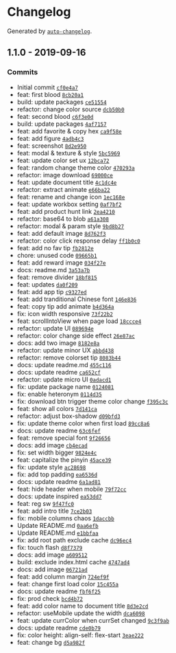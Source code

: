 # Changelog

Generated by [`auto-changelog`](https://github.com/CookPete/auto-changelog).

## 1.1.0 - 2019-09-16

### Commits

- Initial commit [`cf0e4a7`](https://github.com/zerosoul/chinese-colors/commit/cf0e4a7ad2584ad3cee8ce7f8b11e7ad81b1191d)
- feat: first blood [`8cb20a1`](https://github.com/zerosoul/chinese-colors/commit/8cb20a1cc035a59167ea3332d9054efe8518bb66)
- build: update packages [`ce51554`](https://github.com/zerosoul/chinese-colors/commit/ce515545247f79b85b46ab0261226aee0562f834)
- refactor: change color source [`dcb50b0`](https://github.com/zerosoul/chinese-colors/commit/dcb50b009966efbf72a3c4b831685315a0c5671c)
- feat: second blood [`c6f3e0d`](https://github.com/zerosoul/chinese-colors/commit/c6f3e0da3dfda41b915ea4a3ef8cf4345525e300)
- build: update packages [`4af7157`](https://github.com/zerosoul/chinese-colors/commit/4af71576956bf98903bcf9ff7b15f5d7eeb7cb81)
- feat: add favorite & copy hex [`ca9f58e`](https://github.com/zerosoul/chinese-colors/commit/ca9f58e7ec771a92664734fdc0595bf6657f969c)
- feat: add figure [`4adb4c3`](https://github.com/zerosoul/chinese-colors/commit/4adb4c35f8d1a22a783c571fa7d6050c4c4a4382)
- feat: screenshot [`8d2e950`](https://github.com/zerosoul/chinese-colors/commit/8d2e950e408ccba60b567457b3db793ded436964)
- feat: modal & texture & style [`5bc5969`](https://github.com/zerosoul/chinese-colors/commit/5bc596925956460552c1dc19a7965251865cf73a)
- feat: update color set ux [`12bca72`](https://github.com/zerosoul/chinese-colors/commit/12bca721379c6aff9e9f233f68da0cfebe2cd2f2)
- feat: random change theme color [`470293a`](https://github.com/zerosoul/chinese-colors/commit/470293a522324aa8fbb1ac21e579c980f3218fd8)
- refactor: image download [`69000ce`](https://github.com/zerosoul/chinese-colors/commit/69000ce118035833f5d6769182ea828944c4684d)
- feat: update document title [`4c1dc4e`](https://github.com/zerosoul/chinese-colors/commit/4c1dc4e2712d6b5f3de9aefd2fb9b8f62b90915b)
- refactor: extract animate [`e66ba22`](https://github.com/zerosoul/chinese-colors/commit/e66ba22cfca5f16ef99e896309e08c1476191584)
- feat: rename and change icon [`1ec168e`](https://github.com/zerosoul/chinese-colors/commit/1ec168eb5650c9efcca05246ab77fe5c06ac0a96)
- feat: update workbox setting [`0af7bf2`](https://github.com/zerosoul/chinese-colors/commit/0af7bf22ebb641ee68f3ca76ad116b226ce97e64)
- feat: add product hunt link [`2ea4210`](https://github.com/zerosoul/chinese-colors/commit/2ea42107c65e9d78d393fd46cc169df0bf09e994)
- refactor: base64 to blob [`a61a308`](https://github.com/zerosoul/chinese-colors/commit/a61a308b6a084f74c9e11b62dfd22d21f764975b)
- refactor: modal & param style [`9bd8b27`](https://github.com/zerosoul/chinese-colors/commit/9bd8b27a11a788b676d8ce3765404d96309c562e)
- feat: add default image [`8d762f3`](https://github.com/zerosoul/chinese-colors/commit/8d762f33377239309b34f4a796742b3d4782dd23)
- refactor: color click response delay [`ff1b0c0`](https://github.com/zerosoul/chinese-colors/commit/ff1b0c0290e395ae9e34e82e0cc97e832ded7f25)
- feat: add no fav tip [`fb2812e`](https://github.com/zerosoul/chinese-colors/commit/fb2812e91f9ce418864048145bb4b17751b452de)
- chore: unused code [`09665b1`](https://github.com/zerosoul/chinese-colors/commit/09665b141715ab9307d5278a24473a0706c9e056)
- feat: add reward image [`034f27e`](https://github.com/zerosoul/chinese-colors/commit/034f27e8c8921294c7def257814f8a2486e191a2)
- docs: readme.md [`3a53a7b`](https://github.com/zerosoul/chinese-colors/commit/3a53a7b4902f52dcd4b174b7f31b46496b90da46)
- feat: remove divider [`18bf815`](https://github.com/zerosoul/chinese-colors/commit/18bf815eedd76bc01bb510cc30b286e662efae67)
- feat: updates [`da0f209`](https://github.com/zerosoul/chinese-colors/commit/da0f2095a474c3a9a37117ba6d648bde87b8e7dc)
- feat: add app tip [`c9327ed`](https://github.com/zerosoul/chinese-colors/commit/c9327ed11f82484588b5f557c4d8c8aea0f14da4)
- feat: add tranditional Chinese font [`146e836`](https://github.com/zerosoul/chinese-colors/commit/146e836b3a16c9645d91f143faf7f908015a146a)
- feat: copy tip add animate [`b4d364a`](https://github.com/zerosoul/chinese-colors/commit/b4d364a6ccf4bc49f3f313a5da452045754f7090)
- fix: icon width responsive [`73f22b2`](https://github.com/zerosoul/chinese-colors/commit/73f22b293c4881cb28f408a87514a43f9a42ec5c)
- feat: scrollIntoView when page load [`18ccce4`](https://github.com/zerosoul/chinese-colors/commit/18ccce452cef4727abf0d890fdb974b5d528d23c)
- refactor: update UI [`089694e`](https://github.com/zerosoul/chinese-colors/commit/089694e2fdcff30aed9c47d3e09c8b4e25466522)
- refactor: color change side effect [`26e87ac`](https://github.com/zerosoul/chinese-colors/commit/26e87ac353af053e48014017fad21b94c7150d81)
- docs: add two image [`8182e8a`](https://github.com/zerosoul/chinese-colors/commit/8182e8ae7627deb0d139f9d756d8e686425e1696)
- refactor: update minor UX [`abbd438`](https://github.com/zerosoul/chinese-colors/commit/abbd4380264aad31dd7b57cbd15f0f56bbbe0fa4)
- refactor: remove colorset tip [`8083b44`](https://github.com/zerosoul/chinese-colors/commit/8083b4444e5fdbb3fb81099505cba7cfc787b4b6)
- docs: update readme.md [`455c116`](https://github.com/zerosoul/chinese-colors/commit/455c1162018a4b67af0c7954b7e19bee04c42400)
- docs: update readme [`ca652cf`](https://github.com/zerosoul/chinese-colors/commit/ca652cf2c4d0abec5aa55f778113e855191da3e5)
- refactor: update micro UI [`0adacd1`](https://github.com/zerosoul/chinese-colors/commit/0adacd11bd6734c3a58c107d16ace70d40dea9b4)
- fix: update package name [`0124081`](https://github.com/zerosoul/chinese-colors/commit/0124081066742d1dfc60d1c087c3b7290f48a7c9)
- fix: enable heteronym [`0114d35`](https://github.com/zerosoul/chinese-colors/commit/0114d3536609e97e61233b9cbb494da10934c921)
- fix: download btn trigger theme color change [`f395c3c`](https://github.com/zerosoul/chinese-colors/commit/f395c3cb31fb9f904a8cab54ed095ce3f18d9e00)
- feat: show all colors [`7d141ca`](https://github.com/zerosoul/chinese-colors/commit/7d141ca49064eca5e02ff19108f90f1afa560c34)
- refactor: adjust box-shadow [`d09bfd3`](https://github.com/zerosoul/chinese-colors/commit/d09bfd3bb3e79869ce222c4e1e048d5fd1ac9c7e)
- fix: update theme color when first load [`89cc8a6`](https://github.com/zerosoul/chinese-colors/commit/89cc8a60a2bcc9d0c3b7a0c8a4122fd448b5e6be)
- docs: update readme [`63c6fef`](https://github.com/zerosoul/chinese-colors/commit/63c6feff9554de286ccf99424b1aaefbd3526b68)
- feat: remove  special font [`9f26656`](https://github.com/zerosoul/chinese-colors/commit/9f26656966555be49fa3cc37746a1352aa9be242)
- docs: add image [`cb4ecad`](https://github.com/zerosoul/chinese-colors/commit/cb4ecada2f47aa662debf009dd01c08ec1f3d399)
- fix: set width bigger [`9824e4c`](https://github.com/zerosoul/chinese-colors/commit/9824e4c0b74c7bad3e02b47a773e064a2125a037)
- feat: capitalize the pinyin [`45ace39`](https://github.com/zerosoul/chinese-colors/commit/45ace39b00ee621160c9f44e7d397826abf71425)
- fix: update style [`ac28698`](https://github.com/zerosoul/chinese-colors/commit/ac28698ad3128fa77ce963c522e55d528a476f18)
- fix: add top padding [`ea6536d`](https://github.com/zerosoul/chinese-colors/commit/ea6536dac5f8aac4c604dbf846802443b45e1bf5)
- docs: update readme [`6a1ad81`](https://github.com/zerosoul/chinese-colors/commit/6a1ad8173df47616ba69ac65f25ae03a88ae5548)
- feat: hide header when mobile [`79f72cc`](https://github.com/zerosoul/chinese-colors/commit/79f72cc86b743f39017eacd864c8072e0e318978)
- docs: update inspired [`ea53dd7`](https://github.com/zerosoul/chinese-colors/commit/ea53dd71dc205eb7a1bdf6eebf0eea37c8b52bff)
- feat: reg sw [`9f47fc0`](https://github.com/zerosoul/chinese-colors/commit/9f47fc0b4885dcd0a0273fc8705c3475cc015fb3)
- feat: add intro title [`7ce2b03`](https://github.com/zerosoul/chinese-colors/commit/7ce2b03f7ec820bdd3236926d5f2cb3caf034b10)
- fix: mobile columns chaos [`1daccbb`](https://github.com/zerosoul/chinese-colors/commit/1daccbb118a4b22efccaf100cbe90bc29b9b59a9)
- Update README.md [`0aa6efb`](https://github.com/zerosoul/chinese-colors/commit/0aa6efbf6e6e94cb6da59aa40283727a7b719939)
- Update README.md [`e1bbfaa`](https://github.com/zerosoul/chinese-colors/commit/e1bbfaa3a6e88570a0e3cbe4ec2dab63a05ed979)
- fix: add root path exclude cache [`dc96ec4`](https://github.com/zerosoul/chinese-colors/commit/dc96ec4609f1d80529ef3a396561a6d54d391400)
- fix: touch flash [`d8f7379`](https://github.com/zerosoul/chinese-colors/commit/d8f73796e1ed3c804f6684a328a975c2bae66925)
- docs: add image [`a609512`](https://github.com/zerosoul/chinese-colors/commit/a60951203aab541a554d8e5a2305bbc29ac545e4)
- build: exclude index.html cache [`4747ad4`](https://github.com/zerosoul/chinese-colors/commit/4747ad43bf49e4613d0c7355f95df4f75856fc1e)
- docs: add image [`06721ad`](https://github.com/zerosoul/chinese-colors/commit/06721add65e817f722d34486a44fcd9a7cf47f54)
- feat: add column margin [`724ef9f`](https://github.com/zerosoul/chinese-colors/commit/724ef9f032bc9b9ab56d1a42bd3f659969ce4dc6)
- feat: change first load color [`15c455a`](https://github.com/zerosoul/chinese-colors/commit/15c455a50786378ffab0540ab246c65bd2467b93)
- docs: update readme [`fbf6f25`](https://github.com/zerosoul/chinese-colors/commit/fbf6f25e78c1a7dacb5dea29cc3fbb5a5e4a729c)
- fix: prod check [`bcd4b72`](https://github.com/zerosoul/chinese-colors/commit/bcd4b7289445658a2b10f7a2d71605b15bbeb257)
- feat: add color name to document title [`8d3e2cd`](https://github.com/zerosoul/chinese-colors/commit/8d3e2cd3cc27fe99073e9ce0d9b7d13eaea24051)
- refactor: useMobile update the width [`dca6098`](https://github.com/zerosoul/chinese-colors/commit/dca6098f0c37fa23a9c167f47cd0edf18d643ea9)
- feat: update currColor when currSet changed [`9c3f9ab`](https://github.com/zerosoul/chinese-colors/commit/9c3f9aba04298a7f4aa1004b79c6ce2fd9c68cd7)
- docs: update readme [`cde0b79`](https://github.com/zerosoul/chinese-colors/commit/cde0b794730172a3118d8c9505d10882888bf868)
- fix: color height: align-self: flex-start [`3eae222`](https://github.com/zerosoul/chinese-colors/commit/3eae222f427ff49a027fc106626cdb0773197320)
- feat: change bg [`d5a982f`](https://github.com/zerosoul/chinese-colors/commit/d5a982f43cff1dd06b867ee1227d69705169bccd)
